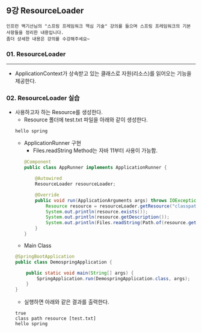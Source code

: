 ## 9강 ResourceLoader

```
인프런 백기선님의 "스프링 프레임워크 핵심 기술" 강의를 들으며 스프링 프레임워크의 기본 사항들을 정리한 내용입니다.
좀더 상세한 내용은 강의를 수강해주세요~
```
### 01. ResourceLoader
---
- ApplicationContext가 상속받고 있는 클래스로 자원(리소스)를 읽어오는 기능을 제공한다.

### 02. ResourceLoader 실습
- 사용하고자 하는 Resource를 생성한다.
    - Resource 폴더에 test.txt 파일을 아래와 같이 생성한다.
    ```
    hello spring
    ```
    - ApplicationRunner 구현
        - Files.readString Method는 자바 11부터 사용이 가능함.
        ```java
        @Component
        public class AppRunner implements ApplicationRunner {

            @Autowired
            ResourceLoader resourceLoader;

            @Override
            public void run(ApplicationArguments args) throws IOException {
                Resource resource = resourceLoader.getResource("classpath:test.txt");
                System.out.println(resource.exists());
                System.out.println(resource.getDescription());
                System.out.println(Files.readString(Path.of(resource.getURI())));
            }
        }
        ```
    - Main Class
    ```java
    @SpringBootApplication
    public class DemospringApplication {

        public static void main(String[] args) {
            SpringApplication.run(DemospringApplication.class, args);
        }
    }
    ```
    - 실행하면 아래와 같은 결과를 출력한다.
    ```
    true
    class path resource [test.txt]
    hello spring
    ```
